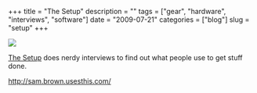 +++
title = "The Setup"
description = ""
tags = ["gear", "hardware", "interviews", "software"]
date = "2009-07-21"
categories = ["blog"]
slug = "setup"
+++



  <div class="notebook-screenshot"><a href="http://sam.brown.usesthis.com/"><img src="http://media.konigi.com/bluga/wt4a65925d1696f.jpg"/></a></div><p><a href="http://usesthis.com/">The Setup</a> does nerdy interviews to find out what people use to get stuff done. </p>
    
  <a href="http://sam.brown.usesthis.com/">http://sam.brown.usesthis.com/</a>
